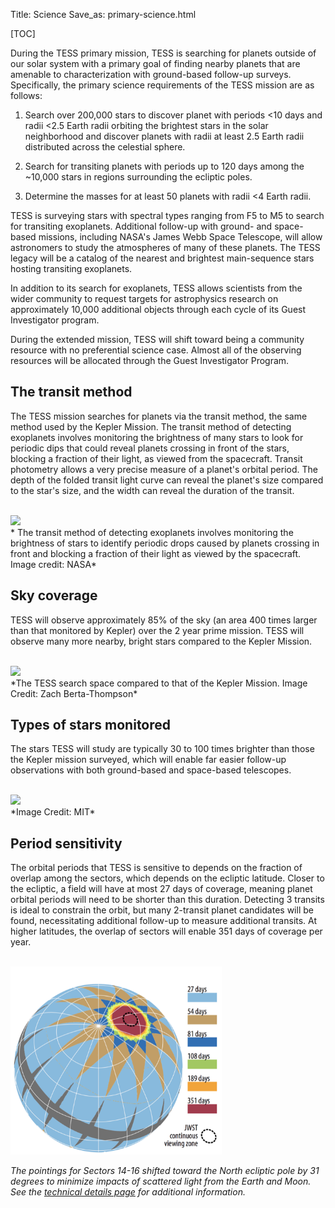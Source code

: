 Title: Science
Save_as: primary-science.html

[TOC]

During the TESS primary mission, TESS is searching for planets outside of our solar system with a primary goal of finding nearby planets that are amenable to characterization with ground-based follow-up surveys. Specifically, the primary science requirements of the TESS mission are as follows:

1. Search over 200,000 stars to discover planet with periods <10 days and radii <2.5 Earth radii orbiting the brightest stars in the solar neighborhood and discover planets with radii at least 2.5 Earth radii distributed across the celestial sphere.

2. Search for transiting planets with periods up to 120 days among the ~10,000 stars in regions surrounding the ecliptic poles.

3. Determine the masses for at least 50 planets with radii <4 Earth radii. 


TESS is surveying stars with spectral types ranging from F5 to M5 to search for transiting exoplanets. Additional follow-up with ground- and space-based missions, including NASA's James Webb Space Telescope, will allow astronomers to study the atmospheres of many of these planets.  The TESS legacy will be a catalog of the nearest and brightest main-sequence stars hosting transiting exoplanets. 

In addition to its search for exoplanets, TESS allows scientists from the wider community to request targets for astrophysics research on approximately 10,000 additional objects through each cycle of its Guest Investigator program.

During the extended mission, TESS will shift toward being a community resource with no preferential science case. Almost all of the observing resources will be allocated through the Guest Investigator Program.


## The transit method

The TESS mission searches for planets via the transit method, the same method used by the Kepler Mission. The transit method of detecting exoplanets involves monitoring the brightness of many stars to look for periodic dips that could reveal planets crossing in front of the stars, blocking a fraction of their light, as viewed from the spacecraft. Transit photometry allows a very precise measure of a planet's orbital period. The depth of the folded transit light curve can reveal the planet's size compared to the star's size, and the width can reveal the duration of the transit.

<br/>
<img class="img-responsive" style="max-width:67%;" src="images/mission/transit_white.png">
<br/>
* The transit method of detecting exoplanets involves monitoring the brightness of stars to identify periodic drops caused by planets crossing in front and blocking a fraction of their light as viewed by the spacecraft. Image credit: NASA*

## Sky coverage

TESS will observe approximately 85% of the sky (an area 400 times larger than that monitored by Kepler) over the 2 year prime mission. TESS will observe many more nearby, bright stars compared to the Kepler Mission.

<br/>
<img class="img-responsive" style="max-width:67%;" src="images/mission/tess_search_space.png">
<br/>
*The TESS search space compared to that of the Kepler Mission. Image Credit: Zach Berta-Thompson*

## Types of stars monitored

The stars TESS will study are typically 30 to 100 times brighter than those the Kepler mission  surveyed, which will enable far easier follow-up observations with both ground-based and space-based telescopes. 

<br/>
<img class="img-responsive" style="max-width:67%;" src="images/mission/tess_bright_stars.png">
<br/>
*Image Credit: MIT*

## Period sensitivity

The orbital periods that TESS is sensitive to depends on the fraction of overlap among the sectors, which depends on the ecliptic latitude. Closer to the ecliptic, a field will have at most 27 days of coverage, meaning planet orbital periods will need to be shorter than this duration. Detecting 3 transits is ideal to constrain the orbit, but many 2-transit planet candidates will be found, necessitating additional follow-up to measure additional transits. At higher latitudes, the overlap of sectors will enable 351 days of coverage per year.



<br/>
<img class="img-responsive" style="max-width:67%;" src="images/mission/tess_2yearskycoverage.png">
<br/>

*The pointings for Sectors 14-16 shifted toward the North ecliptic pole by 31 degrees to minimize impacts of scattered light from the Earth and Moon. See the [technical details page](observing-technical.html) for additional information.*





